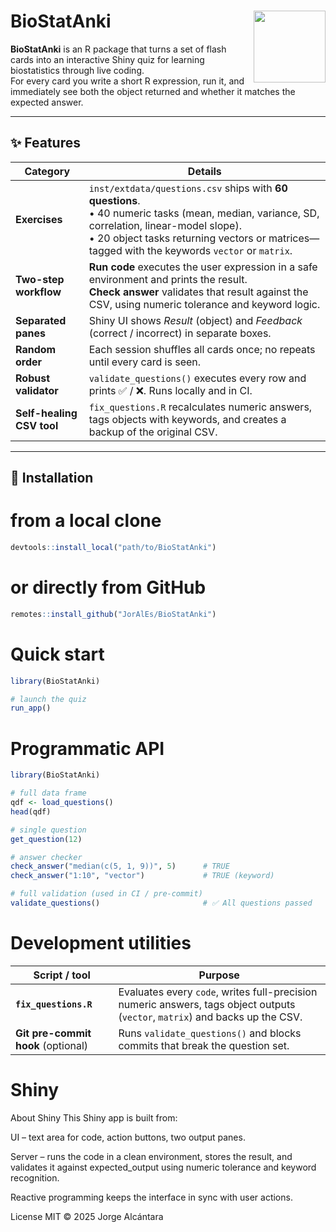 # BioStatAnki <img src="man/figures/logo.png" align="right" height="115"/>

**BioStatAnki** is an R package that turns a set of flash cards into an interactive Shiny quiz for learning biostatistics through live coding.  
For every card you write a short R expression, run it, and immediately see both the object returned and whether it matches the expected answer.

---

## ✨ Features

| Category | Details |
|----------|---------|
| **Exercises** | `inst/extdata/questions.csv` ships with **60 questions**.<br>• 40 numeric tasks (mean, median, variance, SD, correlation, linear-model slope).<br>• 20 object tasks returning vectors or matrices—tagged with the keywords `vector` or `matrix`. |
| **Two-step workflow** | **Run code** executes the user expression in a safe environment and prints the result.<br>**Check answer** validates that result against the CSV, using numeric tolerance and keyword logic. |
| **Separated panes** | Shiny UI shows *Result* (object) and *Feedback* (correct / incorrect) in separate boxes. |
| **Random order** | Each session shuffles all cards once; no repeats until every card is seen. |
| **Robust validator** | `validate_questions()` executes every row and prints ✅ / ❌. Runs locally and in CI. |
| **Self-healing CSV tool** | `fix_questions.R` recalculates numeric answers, tags objects with keywords, and creates a backup of the original CSV. |

---

## 🔧 Installation


# from a local clone
```r
devtools::install_local("path/to/BioStatAnki")
```
# or directly from GitHub
```r
remotes::install_github("JorAlEs/BioStatAnki")
```

# Quick start

```r
library(BioStatAnki)

# launch the quiz
run_app()
```

# Programmatic API
```r
library(BioStatAnki)

# full data frame
qdf <- load_questions()
head(qdf)

# single question
get_question(12)

# answer checker
check_answer("median(c(5, 1, 9))", 5)      # TRUE
check_answer("1:10", "vector")             # TRUE (keyword)

# full validation (used in CI / pre-commit)
validate_questions()                       # ✅ All questions passed

```
# Development utilities


| Script / tool                      | Purpose                                                                                                                       |
| ---------------------------------- | ----------------------------------------------------------------------------------------------------------------------------- |
| **`fix_questions.R`**              | Evaluates every `code`, writes full-precision numeric answers, tags object outputs (`vector`, `matrix`) and backs up the CSV. |
| **Git pre-commit hook** (optional) | Runs `validate_questions()` and blocks commits that break the question set.                                                   |


# Shiny
About Shiny
This Shiny app is built from:

UI – text area for code, action buttons, two output panes.

Server – runs the code in a clean environment, stores the result, and validates it against expected_output using numeric tolerance and keyword recognition.

Reactive programming keeps the interface in sync with user actions.

License
MIT © 2025 Jorge Alcántara
